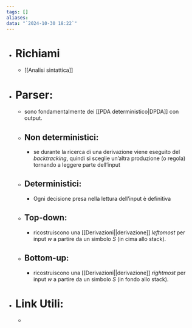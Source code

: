 ```yaml
---
tags: []
aliases: 
data: "`2024-10-30 18:22`"
---
```

- # Richiami
	- [[Analisi sintattica]] 
- # Parser:
	- sono fondamentalmente dei [[PDA deterministico|DPDA]] con output.
	- ## Non deterministici:
		- se durante la ricerca di una derivazione viene eseguito del *backtracking*, quindi si sceglie un’altra produzione (o regola) tornando a leggere parte dell’input
	- ## Deterministici:
		- Ogni decisione presa nella lettura dell’input è definitiva
	- ## Top-down:
		- ricostruiscono una [[Derivazioni||derivazione]] _leftomost_ per input $w$ a partire da un simbolo $S$ (in cima allo stack).
	- ## Bottom-up:
		- ricostruiscono una [[Derivazioni||derivazione]] _rightmost_ per input $w$ a partire da un simbolo $S$ (in fondo allo stack).
- # Link Utili:
	- 